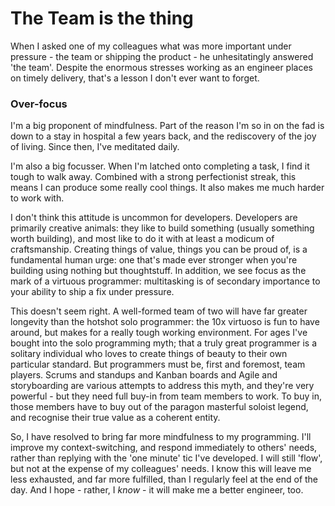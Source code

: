 # The Team is the thing

When I asked one of my colleagues what was more important under pressure - the team or shipping the product - he unhesitatingly answered 'the team'. Despite the enormous stresses working as an engineer places on timely delivery, that's a lesson I don't ever want to forget.

### Over-focus

I'm a big proponent of mindfulness. Part of the reason I'm so in on the fad is down to a stay in hospital a few years back, and the rediscovery of the joy of living. Since then, I've meditated daily.

I'm also a big focusser. When I'm latched onto completing a task, I find it tough to walk away. Combined with a strong perfectionist streak, this means I can produce some really cool things. It also makes me much harder to work with.

I don't think this attitude is uncommon for developers. Developers are primarily creative animals: they like to build something (usually something worth building), and most like to do it with at least a modicum of craftsmanship. Creating things of value, things you can be proud of, is a fundamental human urge: one that's made ever stronger when you're building using nothing but thoughtstuff. In addition, we see focus as the mark of a virtuous programmer: multitasking is of secondary importance to your ability to ship a fix under pressure.

This doesn't seem right. A well-formed team of two will have far greater longevity than the hotshot solo programmer: the 10x virtuoso is fun to have around, but makes for a really tough working environment. For ages I've bought into the solo programming myth; that a truly great programmer is a solitary individual who loves to create things of beauty to their own particular standard. But programmers must be, first and foremost, team players. Scrums and standups and Kanban boards and Agile and storyboarding are various attempts to address this myth, and they're very powerful - but they need full buy-in from team members to work. To buy in, those members have to buy out of the paragon masterful soloist legend, and recognise their true value as a coherent entity.

So, I have resolved to bring far more mindfulness to my programming. I'll improve my context-switching, and respond immediately to others' needs, rather than replying with the 'one minute' tic I've developed. I will still 'flow', but not at the expense of my colleagues' needs. I know this will leave me less exhausted, and far more fulfilled, than I regularly feel at the end of the day. And I hope - rather, I _know_ - it will make me a better engineer, too.
